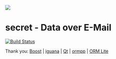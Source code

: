 ![](https://raw.github.com/qqlilichong/secret/master/logo.png)

secret - Data over E-Mail
=========================
[![Build Status](https://travis-ci.org/meolu/walle-web.svg?branch=master)](https://github.com/qqlilichong/secret)

Thank you:
[Boost](http://www.boost.org/) |
[iguana](https://github.com/qicosmos/iguana/) |
[Qt](https://www.qt.io/) |
[ormpp](https://github.com/qicosmos/ormpp/) |
[ORM Lite](https://github.com/BOT-Man-JL/ORM-Lite)

